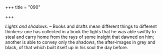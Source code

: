 +++
title = "090"

+++

*Lights and shadows.* – Books and drafts mean different things to different thinkers: one has collected in a book the lights that he was able swiftly to steal and carry home from the rays of some insight that dawned on him; another is able to convey only the shadows, the after-images in grey and black, of that which built itself up in his soul the day before.


